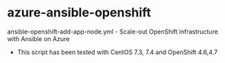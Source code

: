 # azure-ansible-openshift
ansible-openshift-add-app-node.yml - Scale-out OpenShift infrastructure with Ansible on Azure
* This script has been tested with CentOS 7.3, 7.4 and OpenShift 4.6,4.7

